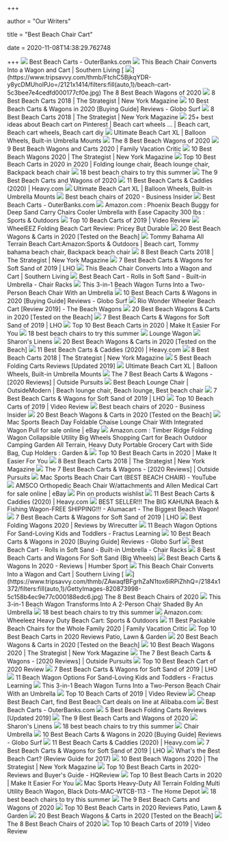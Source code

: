 +++
        
author = "Our Writers"
        
title = "Best Beach Chair Cart"
        
date = 2020-11-08T14:38:29.762748
        
+++
[ ![](https://www.outerbanks.com/images/uploads/static_content/760/cart_hero.jpg)](https://www.outerbanks.com/images/uploads/static_content/760/cart_hero.jpg) Best Beach Carts - OuterBanks.com
[ ![](https://static.onecms.io/wp-content/uploads/sites/24/2020/05/29/beach-chair-wagon-2000.jpg)](https://static.onecms.io/wp-content/uploads/sites/24/2020/05/29/beach-chair-wagon-2000.jpg) This Beach Chair Converts Into a Wagon and Cart | Southern Living
[ ![](https://www.tripsavvy.com/thmb/FtchC5BjkqYDR-y8ycDMUhoIPJo=/2121x1414/filters:fill(auto,1)/beach-cart-5c3bee7e4cedfd000177cf0e.jpg)](https://www.tripsavvy.com/thmb/FtchC5BjkqYDR-y8ycDMUhoIPJo=/2121x1414/filters:fill(auto,1)/beach-cart-5c3bee7e4cedfd000177cf0e.jpg) The 8 Best Beach Wagons of 2020
[ ![](https://pyxis.nymag.com/v1/imgs/a01/216/a960d8f4ed08bd72b41b9f161c3a3664b8-1----.rhorizontal.w600.jpg)](https://pyxis.nymag.com/v1/imgs/a01/216/a960d8f4ed08bd72b41b9f161c3a3664b8-1----.rhorizontal.w600.jpg) 8 Best Beach Carts 2018 | The Strategist | New York Magazine
[ ![](https://www.globosurfer.com/wp-content/uploads/2018/03/the-best-beach-cart.jpg)](https://www.globosurfer.com/wp-content/uploads/2018/03/the-best-beach-cart.jpg) 10 Best Beach Carts & Wagons in 2020  [Buying Guide] Reviews - Globo Surf
[ ![](https://pyxis.nymag.com/v1/imgs/050/5be/963a275a954d09375ea219cbf1c16deb2f-8----.rsquare.w700.jpg)](https://pyxis.nymag.com/v1/imgs/050/5be/963a275a954d09375ea219cbf1c16deb2f-8----.rsquare.w700.jpg) 8 Best Beach Carts 2018 | The Strategist | New York Magazine
[ ![](https://i.pinimg.com/originals/e6/45/d5/e645d5f0dfee38286f7f0a4383f6ecc1.jpg)](https://i.pinimg.com/originals/e6/45/d5/e645d5f0dfee38286f7f0a4383f6ecc1.jpg) 25+ best ideas about Beach cart on Pinterest | Beach cart wheels ... | Beach  cart, Beach cart wheels, Beach cart diy
[ ![](https://www.glampinlife.com/wp-content/uploads/2018/10/Beach-Cart-XL_2020.jpg)](https://www.glampinlife.com/wp-content/uploads/2018/10/Beach-Cart-XL_2020.jpg) Ultimate Beach Cart XL | Balloon Wheels, Built-in Umbrella Mounts
[ ![](https://www.tripsavvy.com/thmb/u3H_rrV3NHjn6Z88HM8F65KLMhE=/1500x1125/smart/filters:no_upscale()/81I3IZ61ryL._SL1500_-9112176f290b4c4e9b042c540062535d.jpg)](https://www.tripsavvy.com/thmb/u3H_rrV3NHjn6Z88HM8F65KLMhE=/1500x1125/smart/filters:no_upscale()/81I3IZ61ryL._SL1500_-9112176f290b4c4e9b042c540062535d.jpg) The 8 Best Beach Wagons of 2020
[ ![](https://www.familyvacationcritic.com/uploads/sites/19/2020/02/man-pulling-beach-wagon-dog-beach.jpg)](https://www.familyvacationcritic.com/uploads/sites/19/2020/02/man-pulling-beach-wagon-dog-beach.jpg) 9 Best Beach Wagons and Carts 2020 | Family Vacation Critic
[ ![](https://pyxis.nymag.com/v1/imgs/f89/62d/59d6303af217bdac83f2e5d2ce6de7ba06-01-beach-wagon.rsquare.w600.jpg)](https://pyxis.nymag.com/v1/imgs/f89/62d/59d6303af217bdac83f2e5d2ce6de7ba06-01-beach-wagon.rsquare.w600.jpg) 10 Best Beach Wagons 2020 | The Strategist | New York Magazine
[ ![](https://i.pinimg.com/474x/a2/a4/d8/a2a4d85ba577c0794d9805495f01d69a.jpg)](https://i.pinimg.com/474x/a2/a4/d8/a2a4d85ba577c0794d9805495f01d69a.jpg) Top 10 Best Beach Carts in 2020 in 2020 | Folding lounge chair, Beach  lounge chair, Backpack beach chair
[ ![](https://media2.s-nbcnews.com/j/newscms/2019_24/1447551/best-beach-chairs-today-main-190612_a12b6b11b05b41383fe256ead4ef8ac6.social_share_1200x630_center.jpg)](https://media2.s-nbcnews.com/j/newscms/2019_24/1447551/best-beach-chairs-today-main-190612_a12b6b11b05b41383fe256ead4ef8ac6.social_share_1200x630_center.jpg) 18 best beach chairs to try this summer
[ ![](https://the9best.com/wp-content/uploads/2019/03/Beach-Cart.jpg)](https://the9best.com/wp-content/uploads/2019/03/Beach-Cart.jpg) The 9 Best Beach Carts and Wagons of 2020
[ ![](https://heavy.com/wp-content/uploads/2018/10/MacSports-Foldable-Chaise-Lounge-Chair-with-Integrated-Pull-Cart.jpg?quality=65&strip=all&w=425)](https://heavy.com/wp-content/uploads/2018/10/MacSports-Foldable-Chaise-Lounge-Chair-with-Integrated-Pull-Cart.jpg?quality=65&strip=all&w=425) 11 Best Beach Carts & Caddies (2020) | Heavy.com
[ ![](https://329uco3kqvfo31hrf73h1o3o-wpengine.netdna-ssl.com/wp-content/uploads/2018/10/DD34DFA1-BFA8-4802-BAAC-AF7B6B3664F3.png)](https://329uco3kqvfo31hrf73h1o3o-wpengine.netdna-ssl.com/wp-content/uploads/2018/10/DD34DFA1-BFA8-4802-BAAC-AF7B6B3664F3.png) Ultimate Beach Cart XL | Balloon Wheels, Built-in Umbrella Mounts
[ ![](https://i.insider.com/5f036e301918246da4518f56?width=1136&format=jpeg)](https://i.insider.com/5f036e301918246da4518f56?width=1136&format=jpeg) Best beach chairs of 2020 - Business Insider
[ ![](https://www.outerbanks.com/images/uploads/static_content/760/alumacart2.jpg)](https://www.outerbanks.com/images/uploads/static_content/760/alumacart2.jpg) Best Beach Carts - OuterBanks.com
[ ![](https://images-na.ssl-images-amazon.com/images/I/91IqCcxqzdL._AC_SX425_.jpg)](https://images-na.ssl-images-amazon.com/images/I/91IqCcxqzdL._AC_SX425_.jpg) Amazon.com : Phoenix Beach Buggy for Deep Sand Carry Chairs Cooler Umbrella  with Ease Capacity 300 lbs : Sports & Outdoors
[ ![](https://images.ezvid.com/image/upload/c_scale,f_auto,h_720,q_auto:eco,w_1280/c_scale,h_720,l_evbezunrcjgchevaaoeb,w_1280/white16by9_sqmvhu)](https://images.ezvid.com/image/upload/c_scale,f_auto,h_720,q_auto:eco,w_1280/c_scale,h_720,l_evbezunrcjgchevaaoeb,w_1280/white16by9_sqmvhu) Top 10 Beach Carts of 2019 | Video Review
[ ![](https://www.tripsavvy.com/thmb/058hTWejkW0evoEJP-k8pCgcx7s=/780x780/filters:no_upscale():max_bytes(150000):strip_icc()/_hero_SQ_3T158060-1-34ee5bd85d0146788b998f86dba25004.jpg)](https://www.tripsavvy.com/thmb/058hTWejkW0evoEJP-k8pCgcx7s=/780x780/filters:no_upscale():max_bytes(150000):strip_icc()/_hero_SQ_3T158060-1-34ee5bd85d0146788b998f86dba25004.jpg) WheelEEZ Folding Beach Cart Review: Pricey But Durable
[ ![](https://www.divein.com/wp-content/uploads/Mac-Sports-Collapsible-Folding-Outdoor-Beach-Wagon-with-Side-Table.jpg)](https://www.divein.com/wp-content/uploads/Mac-Sports-Collapsible-Folding-Outdoor-Beach-Wagon-with-Side-Table.jpg) 20 Best Beach Wagons & Carts in 2020 [Tested on the Beach]
[ ![](https://i.pinimg.com/originals/a1/9f/b0/a19fb07bffe1dafe053c7306b9983119.jpg)](https://i.pinimg.com/originals/a1/9f/b0/a19fb07bffe1dafe053c7306b9983119.jpg) Tommy Bahama All Terrain Beach Cart:Amazon:Sports & Outdoors | Beach cart,  Tommy bahama beach chair, Backpack beach chair
[ ![](https://pyxis.nymag.com/v1/imgs/33f/96c/89338ca8e44e2d7b9cd1f04c0bb5533683-11---.rhorizontal.w600.jpg)](https://pyxis.nymag.com/v1/imgs/33f/96c/89338ca8e44e2d7b9cd1f04c0bb5533683-11---.rhorizontal.w600.jpg) 8 Best Beach Carts 2018 | The Strategist | New York Magazine
[ ![](https://loveheyocean.com/wp-content/uploads/2017/01/best-beach-cart-for-soft-sand-1.jpg)](https://loveheyocean.com/wp-content/uploads/2017/01/best-beach-cart-for-soft-sand-1.jpg) 7 Best Beach Carts & Wagons for Soft Sand of 2019 | LHO
[ ![](https://imagesvc.meredithcorp.io/v3/mm/image?q=85&c=sc&poi=face&w=1800&h=1200&url=https%3A%2F%2Fstatic.onecms.io%2Fwp-content%2Fuploads%2Fsites%2F24%2F2020%2F05%2F29%2Fmac-sports-beach-day-lounger.jpg)](https://imagesvc.meredithcorp.io/v3/mm/image?q=85&c=sc&poi=face&w=1800&h=1200&url=https%3A%2F%2Fstatic.onecms.io%2Fwp-content%2Fuploads%2Fsites%2F24%2F2020%2F05%2F29%2Fmac-sports-beach-day-lounger.jpg) This Beach Chair Converts Into a Wagon and Cart | Southern Living
[ ![](https://www.glampinlife.com/wp-content/uploads/2018/06/Beach-Cart-Soft-Sand-Callout_11.png)](https://www.glampinlife.com/wp-content/uploads/2018/06/Beach-Cart-Soft-Sand-Callout_11.png) Best Beach Cart - Rolls in Soft Sand - Built-in Umbrella - Chair Racks
[ ![](https://odditymall.com/includes/content/3-in-1-beach-wagon-turns-into-a-two-person-beach-chair-with-an-umbrella-0.jpg)](https://odditymall.com/includes/content/3-in-1-beach-wagon-turns-into-a-two-person-beach-chair-with-an-umbrella-0.jpg) This 3-in-1 Beach Wagon Turns Into a Two-Person Beach Chair With an Umbrella
[ ![](https://www.globosurfer.com/wp-content/uploads/2018/05/RioBeachWonderWhe-380x444.jpg)](https://www.globosurfer.com/wp-content/uploads/2018/05/RioBeachWonderWhe-380x444.jpg) 10 Best Beach Carts & Wagons in 2020  [Buying Guide] Reviews - Globo Surf
[ ![](https://thebeachwagons.com/wp-content/uploads/2017/11/Rio-Brands-Deluxe-Wonder-Wheeler-Beach-Cart.jpg)](https://thebeachwagons.com/wp-content/uploads/2017/11/Rio-Brands-Deluxe-Wonder-Wheeler-Beach-Cart.jpg) Rio Wonder Wheeler Beach Cart [Review 2019] - The Beach Wagons
[ ![](https://www.divein.com/wp-content/uploads/Rio-Beach-Go-Cart.jpg)](https://www.divein.com/wp-content/uploads/Rio-Beach-Go-Cart.jpg) 20 Best Beach Wagons & Carts in 2020 [Tested on the Beach]
[ ![](https://loveheyocean.com/wp-content/uploads/2017/01/best-beach-cart-for-soft-sand-1500x1000.jpg)](https://loveheyocean.com/wp-content/uploads/2017/01/best-beach-cart-for-soft-sand-1500x1000.jpg) 7 Best Beach Carts & Wagons for Soft Sand of 2019 | LHO
[ ![](https://buyinghack.com/wp-content/uploads/2019/03/Beach-Carts.jpg)](https://buyinghack.com/wp-content/uploads/2019/03/Beach-Carts.jpg) Top 10 Best Beach Carts in 2020 | Make It Easier For You
[ ![](https://media4.s-nbcnews.com/j/newscms/2020_24/1578061/41emfxnee3l-5edfad7b307db_bfc259dd09638dd31393822c38a7ef43.fit-720w.jpg)](https://media4.s-nbcnews.com/j/newscms/2020_24/1578061/41emfxnee3l-5edfad7b307db_bfc259dd09638dd31393822c38a7ef43.fit-720w.jpg) 18 best beach chairs to try this summer
[ ![](https://cdn.shopify.com/s/files/1/1553/1781/files/IMG_2674_2.jpg?v=1596745239)](https://cdn.shopify.com/s/files/1/1553/1781/files/IMG_2674_2.jpg?v=1596745239) Lounge Wagon
[ ![](https://sharonslinens.com/assets/images/rental_7.jpeg)](https://sharonslinens.com/assets/images/rental_7.jpeg) Sharon's Linens
[ ![](https://www.divein.com/wp-content/uploads/advance-beach-wagon.jpg)](https://www.divein.com/wp-content/uploads/advance-beach-wagon.jpg) 20 Best Beach Wagons & Carts in 2020 [Tested on the Beach]
[ ![](https://heavy.com/wp-content/uploads/2019/04/berkley-fishing-cart-1.jpg?quality=65&strip=all&w=425)](https://heavy.com/wp-content/uploads/2019/04/berkley-fishing-cart-1.jpg?quality=65&strip=all&w=425) 11 Best Beach Carts & Caddies (2020) | Heavy.com
[ ![](https://pyxis.nymag.com/v1/imgs/670/5d0/b8afbdbcda2b0b24da73ed06e335d8b104-5----.2x.rhorizontal.w600.jpg)](https://pyxis.nymag.com/v1/imgs/670/5d0/b8afbdbcda2b0b24da73ed06e335d8b104-5----.2x.rhorizontal.w600.jpg) 8 Best Beach Carts 2018 | The Strategist | New York Magazine
[ ![](https://thebeachwagons.com/wp-content/uploads/2017/11/DBest-Trolley-Foldable-Cart-Picnic-Beach-and-Shopping-1.jpg)](https://thebeachwagons.com/wp-content/uploads/2017/11/DBest-Trolley-Foldable-Cart-Picnic-Beach-and-Shopping-1.jpg) 5 Best Beach Folding Carts Reviews [Updated 2019]
[ ![](https://329uco3kqvfo31hrf73h1o3o-wpengine.netdna-ssl.com/wp-content/uploads/2018/10/Beach-Cart-XL_10.png)](https://329uco3kqvfo31hrf73h1o3o-wpengine.netdna-ssl.com/wp-content/uploads/2018/10/Beach-Cart-XL_10.png) Ultimate Beach Cart XL | Balloon Wheels, Built-in Umbrella Mounts
[ ![](https://2or2n61eranl2ilm943t35jn-wpengine.netdna-ssl.com/wp-content/uploads/2019/06/51OM88zMJcL.jpg)](https://2or2n61eranl2ilm943t35jn-wpengine.netdna-ssl.com/wp-content/uploads/2019/06/51OM88zMJcL.jpg) The 7 Best Beach Carts & Wagons - [2020 Reviews] | Outside Pursuits
[ ![](https://i.pinimg.com/474x/9d/19/5c/9d195c4e981c492c4bbf0eb0f7567b59.jpg)](https://i.pinimg.com/474x/9d/19/5c/9d195c4e981c492c4bbf0eb0f7567b59.jpg) Best Beach Lounge Chair | OutsideModern | Beach lounge chair, Beach lounge, Best  beach chair
[ ![](https://loveheyocean.com/wp-content/uploads/2016/11/best-beach-cart-for-soft-sand-300x300.png)](https://loveheyocean.com/wp-content/uploads/2016/11/best-beach-cart-for-soft-sand-300x300.png) 7 Best Beach Carts & Wagons for Soft Sand of 2019 | LHO
[ ![](https://images.ezvid.com/image/upload/fl_immutable_cache/e_trim/c_pad,f_auto,h_250,w_196,q_auto:eco/rdxatqli3cs14b9ida5h)](https://images.ezvid.com/image/upload/fl_immutable_cache/e_trim/c_pad,f_auto,h_250,w_196,q_auto:eco/rdxatqli3cs14b9ida5h) Top 10 Beach Carts of 2019 | Video Review
[ ![](https://i.insider.com/59a701f76eac40c92c8b64ba?width=1100&format=jpeg&auto=webp)](https://i.insider.com/59a701f76eac40c92c8b64ba?width=1100&format=jpeg&auto=webp) Best beach chairs of 2020 - Business Insider
[ ![](https://www.divein.com/wp-content/uploads/mid-range-beach-wagon.jpg)](https://www.divein.com/wp-content/uploads/mid-range-beach-wagon.jpg) 20 Best Beach Wagons & Carts in 2020 [Tested on the Beach]
[ ![](https://i.ebayimg.com/images/g/K8IAAOSw-lhfHybK/s-l1600.jpg)](https://i.ebayimg.com/images/g/K8IAAOSw-lhfHybK/s-l1600.jpg) Mac Sports Beach Day Foldable Chaise Lounge Chair With Integrated Wagon  Pull for sale online | eBay
[ ![](https://images-na.ssl-images-amazon.com/images/I/81Sw2htNC5L._AC_SL1500_.jpg)](https://images-na.ssl-images-amazon.com/images/I/81Sw2htNC5L._AC_SL1500_.jpg) Amazon.com : Timber Ridge Folding Wagon Collapsible Utility Big Wheels  Shopping Cart for Beach Outdoor Camping Garden All Terrain, Heavy Duty  Portable Grocery Cart with Side Bag, Cup Holders : Garden &
[ ![](https://buyinghack.com/wp-content/uploads/2017/08/Beach-Cart.jpg)](https://buyinghack.com/wp-content/uploads/2017/08/Beach-Cart.jpg) Top 10 Best Beach Carts in 2020 | Make It Easier For You
[ ![](https://pyxis.nymag.com/v1/imgs/4e2/bbc/2f3853cea3131340db1073531e748c8e0d-7----.rhorizontal.w600.jpg)](https://pyxis.nymag.com/v1/imgs/4e2/bbc/2f3853cea3131340db1073531e748c8e0d-7----.rhorizontal.w600.jpg) 8 Best Beach Carts 2018 | The Strategist | New York Magazine
[ ![](https://2or2n61eranl2ilm943t35jn-wpengine.netdna-ssl.com/wp-content/uploads/2018/06/Mybeachcart-Foldable-Beach-Cart-Trolley-Big-Wheels.jpg)](https://2or2n61eranl2ilm943t35jn-wpengine.netdna-ssl.com/wp-content/uploads/2018/06/Mybeachcart-Foldable-Beach-Cart-Trolley-Big-Wheels.jpg) The 7 Best Beach Carts & Wagons - [2020 Reviews] | Outside Pursuits
[ ![](https://i.ytimg.com/vi/B2p39OPoAuw/hqdefault.jpg)](https://i.ytimg.com/vi/B2p39OPoAuw/hqdefault.jpg) Mac Sports Beach Chair Cart (BEST BEACH CHAIR) - YouTube
[ ![](https://i.ebayimg.com/images/g/2JAAAOSwA3dfSUyN/s-l640.jpg)](https://i.ebayimg.com/images/g/2JAAAOSwA3dfSUyN/s-l640.jpg) AMSCO Orthopedic Beach Chair W/attachments and Allen Medical Cart for sale  online | eBay
[ ![](https://i.pinimg.com/originals/ec/7f/a1/ec7fa1fc9d5238cb17c297c701614957.png)](https://i.pinimg.com/originals/ec/7f/a1/ec7fa1fc9d5238cb17c297c701614957.png) Pin on products wishlist
[ ![](https://heavy.com/wp-content/uploads/2018/10/Challenger-Mobility-Folding-Sand-and-Beach-Trolley.jpg?quality=65&strip=all&w=425)](https://heavy.com/wp-content/uploads/2018/10/Challenger-Mobility-Folding-Sand-and-Beach-Trolley.jpg?quality=65&strip=all&w=425) 11 Best Beach Carts & Caddies (2020) | Heavy.com
[ ![](https://alumacart.net/wp-content/uploads/2019/02/Alumacart_-Beach_006.jpg)](https://alumacart.net/wp-content/uploads/2019/02/Alumacart_-Beach_006.jpg) BEST SELLER!!! The BIG KAHUNA Beach & Fishing Wagon-FREE SHIPPING!!! -  Alumacart - The Biggest Beach Wagon!
[ ![](https://loveheyocean.com/wp-content/uploads/2017/01/Heavy-Duty-Wheeleez-Beach-Cart-e1530135093495.png)](https://loveheyocean.com/wp-content/uploads/2017/01/Heavy-Duty-Wheeleez-Beach-Cart-e1530135093495.png) 7 Best Beach Carts & Wagons for Soft Sand of 2019 | LHO
[ ![](https://cdn.thewirecutter.com/wp-content/uploads/2020/07/collapsible-wagons-2x1-lowres6354-1024x512.jpg)](https://cdn.thewirecutter.com/wp-content/uploads/2020/07/collapsible-wagons-2x1-lowres6354-1024x512.jpg) Best Folding Wagons 2020 | Reviews by Wirecutter
[ ![](https://fractus-855d.kxcdn.com/wp-content/uploads/2017/07/little-tikes-ride-and-relax-wagon-1024x781.jpg)](https://fractus-855d.kxcdn.com/wp-content/uploads/2017/07/little-tikes-ride-and-relax-wagon-1024x781.jpg) 11 Beach Wagon Options For Sand-Loving Kids and Toddlers - Fractus Learning
[ ![](https://www.globosurfer.com/wp-content/uploads/2018/05/MacSportsHeavyDut-1-380x380.jpg)](https://www.globosurfer.com/wp-content/uploads/2018/05/MacSportsHeavyDut-1-380x380.jpg) 10 Best Beach Carts & Wagons in 2020  [Buying Guide] Reviews - Globo Surf
[ ![](https://329uco3kqvfo31hrf73h1o3o-wpengine.netdna-ssl.com/wp-content/uploads/2020/05/Best-Beach-Carts-in-2020.jpg)](https://329uco3kqvfo31hrf73h1o3o-wpengine.netdna-ssl.com/wp-content/uploads/2020/05/Best-Beach-Carts-in-2020.jpg) Best Beach Cart - Rolls in Soft Sand - Built-in Umbrella - Chair Racks
[ ![](https://beachlifeexpert.com/wp-content/uploads/2018/09/Best-beach-cart-and-wagon-for-soft-sand-e1536716659751.jpg)](https://beachlifeexpert.com/wp-content/uploads/2018/09/Best-beach-cart-and-wagon-for-soft-sand-e1536716659751.jpg) 8 Best Beach Carts and Wagons For Soft Sand (Big Wheels)
[ ![](https://m.media-amazon.com/images/I/41KJbJMXBkL.jpg)](https://m.media-amazon.com/images/I/41KJbJMXBkL.jpg) Best Beach Carts & Wagons In 2020 - Reviews | Humber Sport
[ ![](https://imagesvc.meredithcorp.io/v3/mm/image?url=https%3A%2F%2Fstatic.onecms.io%2Fwp-content%2Fuploads%2Fsites%2F24%2F2020%2F07%2F14%2FTommy-Bahama-Backpack-Beach-CHair.jpg)](https://imagesvc.meredithcorp.io/v3/mm/image?url=https%3A%2F%2Fstatic.onecms.io%2Fwp-content%2Fuploads%2Fsites%2F24%2F2020%2F07%2F14%2FTommy-Bahama-Backpack-Beach-CHair.jpg) This Beach Chair Converts Into a Wagon and Cart | Southern Living
[ ![](https://www.tripsavvy.com/thmb/ZAwaqfBFgrhZaN1tox6iRPiZhhQ=/2184x1372/filters:fill(auto,1)/GettyImages-820873998-5c158b4ec9e77c000188edc6.jpg)](https://www.tripsavvy.com/thmb/ZAwaqfBFgrhZaN1tox6iRPiZhhQ=/2184x1372/filters:fill(auto,1)/GettyImages-820873998-5c158b4ec9e77c000188edc6.jpg) The 8 Best Beach Chairs of 2020
[ ![](https://www.awesomeinventions.com/wp-content/uploads/2020/08/3-in-1-beach-wagon-removable-netting-system.jpg)](https://www.awesomeinventions.com/wp-content/uploads/2020/08/3-in-1-beach-wagon-removable-netting-system.jpg) This 3-in-1 Beach Wagon Transforms Into A 2-Person Chair Shaded By An  Umbrella
[ ![](https://media3.s-nbcnews.com/i/newscms/2020_30/1593861/life-is-good-jake-beach-chair-gligbc-b-1pk-02-lg-5f1b1a79ab9a0_aec7d1a26b82517ded4808aebf2ada9b.png)](https://media3.s-nbcnews.com/i/newscms/2020_30/1593861/life-is-good-jake-beach-chair-gligbc-b-1pk-02-lg-5f1b1a79ab9a0_aec7d1a26b82517ded4808aebf2ada9b.png) 18 best beach chairs to try this summer
[ ![](https://images-na.ssl-images-amazon.com/images/I/61pWeVxxdDL._AC_SL1200_.jpg)](https://images-na.ssl-images-amazon.com/images/I/61pWeVxxdDL._AC_SL1200_.jpg) Amazon.com: Wheeleez Heavy Duty Beach Cart: Sports & Outdoors
[ ![](https://www.familyvacationcritic.com/uploads/sites/19/2019/07/girl-beach-folding-chair.jpg)](https://www.familyvacationcritic.com/uploads/sites/19/2019/07/girl-beach-folding-chair.jpg) 11 Best Packable Beach Chairs for the Whole Family 2020 | Family Vacation  Critic
[ ![](https://themarany.com/wp-content/uploads/2020/04/8.-Rio-Gear-Beach-Carts.jpg)](https://themarany.com/wp-content/uploads/2020/04/8.-Rio-Gear-Beach-Carts.jpg) Top 10 Best Beach Carts in 2020 Reviews Patio, Lawn & Garden
[ ![](https://www.divein.com/wp-content/uploads/Radio-Flyer-3-in-1-EZ-Fold-Wagon-Ride-On-Red.jpg)](https://www.divein.com/wp-content/uploads/Radio-Flyer-3-in-1-EZ-Fold-Wagon-Ride-On-Red.jpg) 20 Best Beach Wagons & Carts in 2020 [Tested on the Beach]
[ ![](https://pyxis.nymag.com/v1/imgs/d84/cd5/849ab39f2b12464c68d7d935c6633b16a1-05-beach-wagon.rsquare.w600.jpg)](https://pyxis.nymag.com/v1/imgs/d84/cd5/849ab39f2b12464c68d7d935c6633b16a1-05-beach-wagon.rsquare.w600.jpg) 10 Best Beach Wagons 2020 | The Strategist | New York Magazine
[ ![](https://www.outsidepursuits.com/wp-content/uploads/2018/06/best-beach-cart.jpg)](https://www.outsidepursuits.com/wp-content/uploads/2018/06/best-beach-cart.jpg) The 7 Best Beach Carts & Wagons - [2020 Reviews] | Outside Pursuits
[ ![](https://m.media-amazon.com/images/I/51eHOZJJRdL.jpg)](https://m.media-amazon.com/images/I/51eHOZJJRdL.jpg) Top 10 Best Beach Cart of 2020 Review
[ ![](https://loveheyocean.com/wp-content/uploads/2016/09/Best-Beach-Cart-For-Sand-300x300.png)](https://loveheyocean.com/wp-content/uploads/2016/09/Best-Beach-Cart-For-Sand-300x300.png) 7 Best Beach Carts & Wagons for Soft Sand of 2019 | LHO
[ ![](https://fractus-855d.kxcdn.com/wp-content/uploads/2017/07/the-wagon-rack-e1499706273170.jpg)](https://fractus-855d.kxcdn.com/wp-content/uploads/2017/07/the-wagon-rack-e1499706273170.jpg) 11 Beach Wagon Options For Sand-Loving Kids and Toddlers - Fractus Learning
[ ![](https://odditymall.com/includes/content/upload/3-in-1-beach-wagon-turns-into-a-two-person-beach-chair-with-an-umbrella-5759.jpg)](https://odditymall.com/includes/content/upload/3-in-1-beach-wagon-turns-into-a-two-person-beach-chair-with-an-umbrella-5759.jpg) This 3-in-1 Beach Wagon Turns Into a Two-Person Beach Chair With an Umbrella
[ ![](https://images.ezvid.com/image/upload/fl_immutable_cache/e_trim/c_pad,f_auto,h_300,w_600,q_auto:eco/jp5q8vfrnhzjlmy3wh1l)](https://images.ezvid.com/image/upload/fl_immutable_cache/e_trim/c_pad,f_auto,h_300,w_600,q_auto:eco/jp5q8vfrnhzjlmy3wh1l) Top 10 Beach Carts of 2019 | Video Review
[ ![](https://sc02.alicdn.com/kf/HTB15pBMKr1YBuNjSszhq6AUsFXac.jpg)](https://sc02.alicdn.com/kf/HTB15pBMKr1YBuNjSszhq6AUsFXac.jpg) Cheap Best Beach Cart, find Best Beach Cart deals on line at Alibaba.com
[ ![](https://www.outerbanks.com/images/uploads/static_content/760/surf_cart.jpg)](https://www.outerbanks.com/images/uploads/static_content/760/surf_cart.jpg) Best Beach Carts - OuterBanks.com
[ ![](https://thebeachwagons.com/wp-content/uploads/2017/11/Rio-Beach-Go-Cart-1.jpg)](https://thebeachwagons.com/wp-content/uploads/2017/11/Rio-Beach-Go-Cart-1.jpg) 5 Best Beach Folding Carts Reviews [Updated 2019]
[ ![](https://the9best.com/wp-content/uploads/2019/03/9-BeachMall-Beach-Cart-with-Folding-Table.jpg)](https://the9best.com/wp-content/uploads/2019/03/9-BeachMall-Beach-Cart-with-Folding-Table.jpg) The 9 Best Beach Carts and Wagons of 2020
[ ![](https://sharonslinens.com/assets/images/rental_11.png)](https://sharonslinens.com/assets/images/rental_11.png) Sharon's Linens
[ ![](https://media4.s-nbcnews.com/j/newscms/2020_30/1593860/511qgzpppel-5f1b19f1dc22d_892e2e099f0b8135dba10c484100bdb1.fit-720w.jpg)](https://media4.s-nbcnews.com/j/newscms/2020_30/1593860/511qgzpppel-5f1b19f1dc22d_892e2e099f0b8135dba10c484100bdb1.fit-720w.jpg) 18 best beach chairs to try this summer
[ ![](https://www.shadeusa.com/wp-content/uploads/2015/04/Dunebuggy_1.gif)](https://www.shadeusa.com/wp-content/uploads/2015/04/Dunebuggy_1.gif) Chair Umbrella
[ ![](https://www.globosurfer.com/wp-content/uploads/2019/05/REDCAMPCollapsible-380x380.jpg)](https://www.globosurfer.com/wp-content/uploads/2019/05/REDCAMPCollapsible-380x380.jpg) 10 Best Beach Carts & Wagons in 2020  [Buying Guide] Reviews - Globo Surf
[ ![](https://heavy.com/wp-content/uploads/2018/10/beach-carts.jpg?quality=65&strip=all)](https://heavy.com/wp-content/uploads/2018/10/beach-carts.jpg?quality=65&strip=all) 11 Best Beach Carts & Caddies (2020) | Heavy.com
[ ![](https://loveheyocean.com/wp-content/uploads/2016/11/Best-Beach-Cart-for-Soft-Sand-Ultimate-300x300.png)](https://loveheyocean.com/wp-content/uploads/2016/11/Best-Beach-Cart-for-Soft-Sand-Ultimate-300x300.png) 7 Best Beach Carts & Wagons for Soft Sand of 2019 | LHO
[ ![](https://www.toprateten.com/wp-content/uploads/2016/12/best-beach-cart-review-guide-alt-2.jpg)](https://www.toprateten.com/wp-content/uploads/2016/12/best-beach-cart-review-guide-alt-2.jpg) What's the Best Beach Cart? (Review Guide for 2017)
[ ![](https://pyxis.nymag.com/v1/imgs/811/348/ffb8968c459c7406fe3dbfd81727718e10-08-beach-wagon.2x.rsquare.w600.jpg)](https://pyxis.nymag.com/v1/imgs/811/348/ffb8968c459c7406fe3dbfd81727718e10-08-beach-wagon.2x.rsquare.w600.jpg) 10 Best Beach Wagons 2020 | The Strategist | New York Magazine
[ ![](https://www.hqreview.com/wp-content/uploads/2018/06/Beach-cart-1.jpg)](https://www.hqreview.com/wp-content/uploads/2018/06/Beach-cart-1.jpg) Top 10 Best Beach Carts in 2020-Reviews and Buyer's Guide - HQReview
[ ![](https://buyinghack.com/wp-content/uploads/2018/01/The-Tommy-Bahama-2016-Beach-Cart-Beach-Carts.jpg)](https://buyinghack.com/wp-content/uploads/2018/01/The-Tommy-Bahama-2016-Beach-Cart-Beach-Carts.jpg) Top 10 Best Beach Carts in 2020 | Make It Easier For You
[ ![](https://images.homedepot-static.com/productImages/a3cd8dc6-60cf-40d9-bcd1-2a8ec8c1b721/svn/mac-sports-garden-carts-mac-wtcb-113-64_600.jpg)](https://images.homedepot-static.com/productImages/a3cd8dc6-60cf-40d9-bcd1-2a8ec8c1b721/svn/mac-sports-garden-carts-mac-wtcb-113-64_600.jpg) Mac Sports Heavy-Duty All Terrain Folding Multi Utility Beach Wagon, Black  Dots-MAC-WTCB-113 - The Home Depot
[ ![](https://media1.s-nbcnews.com/j/newscms/2020_30/1593886/s-l300-5f1b26c6d07ff_3a1f86b929a427a65e2be276ab01d717.fit-720w.jpg)](https://media1.s-nbcnews.com/j/newscms/2020_30/1593886/s-l300-5f1b26c6d07ff_3a1f86b929a427a65e2be276ab01d717.fit-720w.jpg) 18 best beach chairs to try this summer
[ ![](https://the9best.com/wp-content/uploads/2019/03/8-BeachMall-Ultimate-Wide-Wheel-Beach-Cart.jpg)](https://the9best.com/wp-content/uploads/2019/03/8-BeachMall-Ultimate-Wide-Wheel-Beach-Cart.jpg) The 9 Best Beach Carts and Wagons of 2020
[ ![](https://themarany.com/wp-content/uploads/2020/04/6.-Mac-Sports-Best-Beach-Cart-350x334.jpg)](https://themarany.com/wp-content/uploads/2020/04/6.-Mac-Sports-Best-Beach-Cart-350x334.jpg) Top 10 Best Beach Carts in 2020 Reviews Patio, Lawn & Garden
[ ![](https://www.divein.com/wp-content/uploads/beach-wagon-featured.jpg)](https://www.divein.com/wp-content/uploads/beach-wagon-featured.jpg) 20 Best Beach Wagons & Carts in 2020 [Tested on the Beach]
[ ![](https://www.tripsavvy.com/thmb/TAE3JiPQH9kO-5YENZ1PWhZZojo=/874x744/filters:no_upscale():max_bytes(150000):strip_icc()/TommyBahamaHulaMarlinDeluxeBackpackBeachChair-1995b404eef74d5aaa6149b815f44e98.jpg)](https://www.tripsavvy.com/thmb/TAE3JiPQH9kO-5YENZ1PWhZZojo=/874x744/filters:no_upscale():max_bytes(150000):strip_icc()/TommyBahamaHulaMarlinDeluxeBackpackBeachChair-1995b404eef74d5aaa6149b815f44e98.jpg) The 8 Best Beach Chairs of 2020
[ ![](https://images.ezvid.com/image/upload/fl_immutable_cache/e_trim/c_pad,f_auto,h_270,q_auto:eco/rzl3ohsyajkxktvlkttd)](https://images.ezvid.com/image/upload/fl_immutable_cache/e_trim/c_pad,f_auto,h_270,q_auto:eco/rzl3ohsyajkxktvlkttd) Top 10 Beach Carts of 2019 | Video Review
